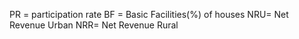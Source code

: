 PR = participation rate
BF = Basic Facilities(%) of houses
NRU= Net Revenue Urban
NRR= Net Revenue Rural
